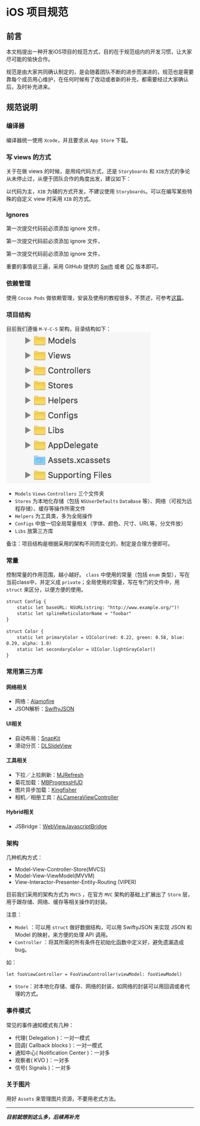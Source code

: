 # iOS 项目规范

## 前言
本文档提出一种开发iOS项目的规范方式，目的在于规范组内的开发习惯，让大家尽可能的愉快合作。

规范是由大家共同确认制定的，是会随着团队不断的进步而演进的，规范也是需要靠每个成员用心维护，在任何时候有了改动或者新的补充，都需要经过大家确认后，及时补充进来。

## 规范说明

### 编译器
编译器统一使用 `Xcode`，并且要求从 `App Store` 下载。

### 写 views 的方式
关于在做 views 的时候，是用纯代码方式，还是 `Storyboards` 和 `XIB`方式的争论从未停止过，从便于团队合作的角度出发，建议如下：

以代码为主，`XIB` 为辅的方式开发，不建议使用 `Storyboards`。可以在编写某些特殊的自定义 view 时采用 `XIB` 的方式。

### Ignores
第一次提交代码前必须添加 ignore 文件，

第一次提交代码前必须添加 ignore 文件，

第一次提交代码前必须添加 ignore 文件，

重要的事情说三遍，采用 GitHub 提供的 [Swift](https://github.com/github/gitignore/blob/master/Swift.gitignore) 或者 [OC](https://github.com/github/gitignore/blob/master/Objective-C.gitignore) 版本即可。

### 依赖管理
使用 `Cocoa Pods` 做依赖管理，安装及使用的教程很多，不赘述，可参考[这篇](http://www.cocoachina.com/swift/20150630/12305.html)。

### 项目结构
目前我们遵循 `M-V-C-S` 架构，目录结构如下：
![项目结构](项目结构.png)

* `Models` `Views` `Controllers` 三个文件夹
* `Stores` 为本地化存储（包括 `NSUserDefaults` `DataBase` 等）、网络（可视为远程存储）、缓存等操作所需文件
* `Helpers` 为工具类，多为全局操作
* `Configs` 中放一切全局常量相关（字体、颜色、尺寸、URL等，分文件放）
* `Libs` 放第三方库

备注：项目结构是根据采用的架构不同而变化的，制定是合理方便即可。

### 常量
控制常量的作用范围，越小越好。 `class` 中使用的常量（包括 `enum` 类型），写在当前class中，并定义成 `private`；全局使用的常量，写在专门的文件中，用 `struct` 来区分，以便方便的使用。

	struct Config {
    	static let baseURL: NSURL(string: "http://www.example.org/")!
	    static let splineReticulatorName = "foobar"
	}

	struct Color {
    	static let primaryColor = UIColor(red: 0.22, green: 0.58, blue: 0.29, alpha: 1.0)
	    static let secondaryColor = UIColor.lightGrayColor()
	}

### 常用第三方库

#### 网络相关
* 网络：[Alamofire](https://github.com/Alamofire/Alamofire)
* JSON解析：[SwiftyJSON](https://github.com/SwiftyJSON/SwiftyJSON)

#### UI相关
* 自动布局：[SnapKit](https://github.com/SnapKit/SnapKit)
* 滑动分页：[DLSlideView](https://github.com/agdsdl/DLSlideView)

#### 工具相关
* 下拉／上拉刷新：[MJRefresh](https://github.com/CoderMJLee/MJRefresh)
* 菊花加载：[MBProgressHUD](https://github.com/jdg/MBProgressHUD)
* 图片异步加载：[Kingfisher](https://github.com/onevcat/Kingfisher)
* 相机／相册工具：[ALCameraViewController](https://github.com/AlexLittlejohn/ALCameraViewController)

#### Hybrid相关
* JSBridge：[WebViewJavascriptBridge](https://github.com/marcuswestin/WebViewJavascriptBridge)

### 架构
几种机构方式：

* Model-View-Controller-Store(MVCS)
* Model-View-ViewModel(MVVM)
* View-Interactor-Presenter-Entity-Routing (VIPER)

目前我们采用的架构方式为 `MVCS` ，在官方 `MVC` 架构的基础上扩展出了 `Store` 层，用于跟存储、网络、缓存等相关操作的封装。

注意：

* `Model` ：可以用 `struct` 做好数据结构，可以用 SwiftyJSON 来实现 JSON 和 Model 的映射，来方便的处理 API 调用。
* `Controller` ：将其所需的所有条件在初始化函数中定义好，避免遗漏造成 bug。

如：

	let fooViewController = FooViewController(viewModel: fooViewModel)
* `Store`：对本地化存储、缓存、网络的封装，如网络的封装可以用回调或者代理的方式。

### 事件模式
常见的事件通知模式有几种：

* 代理( Delegation )：一对一模式
* 回调( Callback blocks )：一对一模式
* 通知中心( Notification Center )：一对多
* 观察者( KVO )：一对多
* 信号( Signals )：一对多

### 关于图片
用好 `Assets` 来管理图片资源，不要用老式方法。

***
***目前就想到这么多，后续再补充***